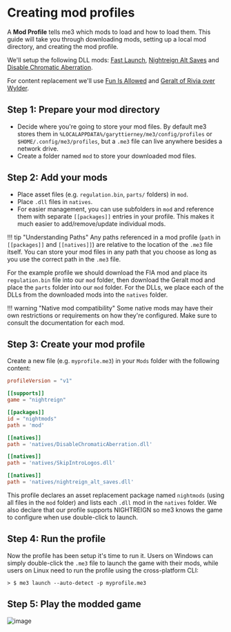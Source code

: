 # Creating mod profiles

A **Mod Profile** tells me3 which mods to load and how to load them. This guide will take you through downloading mods, setting up a local mod directory, and creating the mod profile.

We'll setup the following DLL mods: [Fast Launch](https://www.nexusmods.com/eldenringnightreign/mods/30), [Nightreign Alt Saves](https://www.nexusmods.com/eldenringnightreign/mods/4) and [Disable Chromatic Aberration](https://www.nexusmods.com/eldenringnightreign/mods/67).

For content replacement we'll use [Fun Is Allowed](https://www.nexusmods.com/eldenringnightreign/mods/49) and [Geralt of Rivia over Wylder](https://www.nexusmods.com/eldenringnightreign/mods/63).

## Step 1: Prepare your mod directory

- Decide where you're going to store your mod files. By default me3 stores them in `%LOCALAPPDATA%/garyttierney/me3/config/profiles` or `$HOME/.config/me3/profiles`, but a `.me3` file can live anywhere besides a network drive.
- Create a folder named `mod` to store your downloaded mod files.

## Step 2: Add your mods

- Place asset files (e.g. `regulation.bin`, `parts/` folders) in `mod`.
- Place `.dll` files in `natives`.
- For easier management, you can use subfolders in `mod` and reference them with separate `[[packages]]` entries in your profile. This makes it much easier to add/remove/update individual mods.

!!! tip "Understanding Paths"
    Any paths referenced in a mod profile (`path` in `[[packages]]` and `[[natives]]`) are relative to the location of the `.me3` file itself.
    You can store your mod files in any path that you choose as long as you use the correct path in the `.me3` file.

For the example profile we should download the FIA mod and place its `regulation.bin` file into our `mod` folder, then download the Geralt mod and place the `parts` folder into our `mod` folder. For the DLLs, we place each of the DLLs from the downloaded mods into the `natives` folder.

!!! warning "Native mod compatibility"
    Some native mods may have their own restrictions or requirements on how they're configured. Make sure to consult the documentation for each mod.

## Step 3: Create your mod profile

Create a new file (e.g. `myprofile.me3`) in your `Mods` folder with the following content:

```toml
profileVersion = "v1"

[[supports]]
game = "nightreign"

[[packages]]
id = "nightmods"
path = 'mod'

[[natives]]
path = 'natives/DisableChromaticAberration.dll'

[[natives]]
path = 'natives/SkipIntroLogos.dll'

[[natives]]
path = 'natives/nightreign_alt_saves.dll'
```

This profile declares an asset replacement package named `nightmods` (using all files in the `mod` folder) and lists each `.dll` mod in the `natives` folder. We also declare that our profile supports NIGHTREIGN so me3 knows the game to configure when use double-click to launch.

## Step 4: Run the profile

Now the profile has been setup it's time to run it. Users on Windows can simply double-click the `.me3` file to launch the game with their mods, while users on Linux need to run the profile using the cross-platform CLI:

```shell
> $ me3 launch --auto-detect -p myprofile.me3
```

## Step 5: Play the modded game

![image](https://github.com/user-attachments/assets/9da0bf73-695d-4f0b-af83-2c88e6328fd3)
